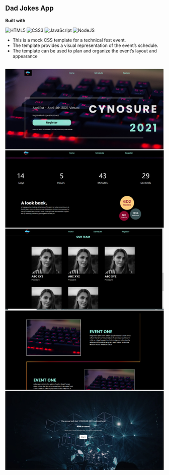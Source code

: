 ## Dad Jokes App

<b>Built with</b> 

![HTML5](https://img.shields.io/badge/html5-%23E34F26.svg?style=for-the-badge&logo=html5&logoColor=white)
![CSS3](https://img.shields.io/badge/css3-%231572B6.svg?style=for-the-badge&logo=css3&logoColor=white)
![JavaScript](https://img.shields.io/badge/javascript-%23323330.svg?style=for-the-badge&logo=javascript&logoColor=%23F7DF1E)
![NodeJS](https://img.shields.io/badge/node.js-6DA55F?style=for-the-badge&logo=node.js&logoColor=white)

- This is a mock CSS template for a technical fest event.
- The template provides a visual representation of the event’s schedule.
- The template can be used to plan and organize the event’s layout and appearance

<br/>

<img src="./screenshots/0.png" alt="demo"/>
<img src="./screenshots/1.png" alt="demo"/>
<img src="./screenshots/2.png" alt="demo"/>
<img src="./screenshots/4.png" alt="demo"/>
<img src="./screenshots/5.png" alt="demo"/>

